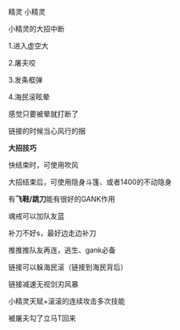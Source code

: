 精灵	小精灵

小精灵的大招中断

1.进入虚空大

2.屠夫咬

3.发条框弹

4.海民滚眩晕

感觉只要被晕就打断了

链接的时候当心风行的捆



**大招技巧**

快结束时，可使用吹风

大招结束后，可使用隐身斗篷、或者1400的不动隐身

有**飞鞋/跳刀**能有很好的GANK作用



魂戒可以加队友蓝

补刀不好s，最好边走边补刀

推推推队友再连，逃生、gank必备



链接可以躲海民滚（链接到海民背后）

链接减速无视剑刃风暴

小精灵天赋+滚滚的连续攻击多次技能

被屠夫勾了立马T回来

